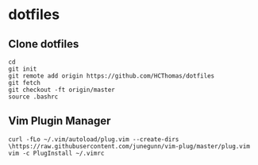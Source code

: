 # dotfiles

## Clone dotfiles
```
cd
git init
git remote add origin https://github.com/HCThomas/dotfiles
git fetch
git checkout -ft origin/master
source .bashrc
```
## Vim Plugin Manager
```
curl -fLo ~/.vim/autoload/plug.vim --create-dirs \https://raw.githubusercontent.com/junegunn/vim-plug/master/plug.vim
vim -c PlugInstall ~/.vimrc
```
